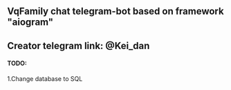 VqFamily chat telegram-bot based on framework "aiogram"
---
Creator telegram link: @Kei_dan
---
#### TODO:
1.Change database to SQL
